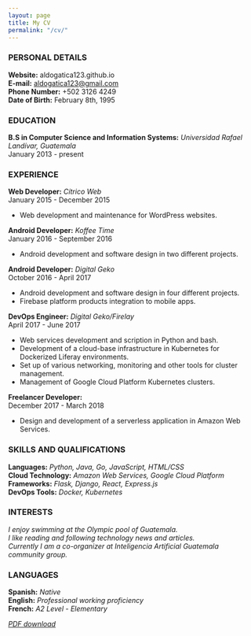 ```yaml
---
layout: page  
title: My CV  
permalink: "/cv/"
---
```



### PERSONAL DETAILS

**Website:** aldogatica123.github.io  
**E-mail:** aldogatica123@gmail.com  
**Phone Number:** +502 3126 4249  
**Date of Birth:** February 8th, 1995  

### EDUCATION

**B.S in Computer Science and Information Systems:** _Universidad Rafael Landívar, Guatemala_  
January 2013 - present

### EXPERIENCE

**Web Developer:** _Cítrico Web_  
January 2015 - December 2015

- Web development and maintenance for WordPress websites.  

**Android Developer:** _Koffee Time_  
January 2016 - September 2016  

- Android development and software design in two different projects.  

**Android Developer:** _Digital Geko_  
October 2016 - April 2017  

- Android development and software design in four different projects.  
- Firebase platform products integration to mobile apps.  

**DevOps Engineer:** _Digital Geko/Firelay_  
April 2017 - June 2017

- Web services development and scription in Python and bash.  
- Development of a cloud-base infrastructure in Kubernetes for Dockerized Liferay environments.  
- Set up of various networking, monitoring and other tools for cluster management.  
- Management of Google Cloud Platform Kubernetes clusters.  

**Freelancer Developer:**  
December 2017 - March 2018  

- Design and development of a serverless application in Amazon Web Services.

### SKILLS AND QUALIFICATIONS

**Languages:**              _Python, Java, Go, JavaScript, HTML/CSS_  
**Cloud Technology:**       _Amazon Web Services, Google Cloud Platform_  
**Frameworks:**             _Flask, Django, React, Express.js_  
**DevOps Tools:**           _Docker, Kubernetes_  

### INTERESTS

_I enjoy swimming at the Olympic pool of Guatemala._  
_I like reading and following technology news and articles._   
_Currently I am a co-organizer at Inteligencia Artificial Guatemala community group._  

### LANGUAGES

**Spanish:**    _Native_  
**English:**    _Professional working proficiency_  
**French:**     _A2 Level - Elementary_  


[_PDF download_][pdf-link]

[pdf-link]: /assets/files/CV_2019.pdf